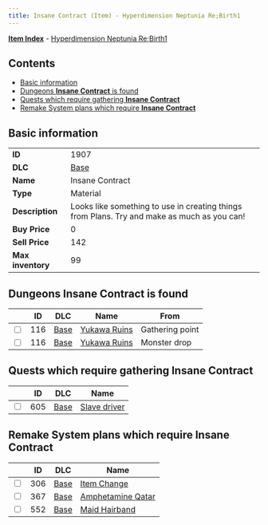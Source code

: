```yaml
---
title: Insane Contract (Item) - Hyperdimension Neptunia Re;Birth1
---
```


[**Item Index**](/neptunia/rb1/item/index.html) - [Hyperdimension Neptunia Re;Birth1](/neptunia/rb1)

## Contents

- [Basic information](#basic-information)
- [Dungeons **Insane Contract** is found](#dungeons-insane-contract-is-found)
- [Quests which require gathering **Insane Contract**](#quests-which-require-gathering-insane-contract)
- [Remake System plans which require **Insane Contract**](#remake-system-plans-which-require-insane-contract)
## Basic information

|   |   |
| -- | -- |
| **ID** | 1907 |
| **DLC** | [Base](/neptunia/rb1/dlc/1-base.html) |
| **Name** | Insane Contract |
| **Type** | Material |
| **Description** | Looks like something to use in creating things from Plans. Try and make as much as you can! |
| **Buy Price** | 0 |
| **Sell Price** | 142 |
| **Max inventory** | 99 |


## Dungeons **Insane Contract** is found

|    | ID | DLC | Name | From |
| -- | -- | --- | ---- | ---- |
| <input type="checkbox" id="rb1-dungeon-1-116" class="trackbox" /> | 116 | [Base](/neptunia/rb1/dlc/1-base.html) | [Yukawa Ruins](/neptunia/rb1/dungeon/1-116-yukawa-ruins.html) | Gathering point |
| <input type="checkbox" id="rb1-dungeon-1-116" class="trackbox" /> | 116 | [Base](/neptunia/rb1/dlc/1-base.html) | [Yukawa Ruins](/neptunia/rb1/dungeon/1-116-yukawa-ruins.html) | Monster drop |


## Quests which require gathering **Insane Contract**

|    | ID | DLC | Name |
| -- | -- | --- | ---- |
| <input type="checkbox" id="rb1-quest-1-605" class="trackbox" /> | 605 | [Base](/neptunia/rb1/dlc/1-base.html) | [Slave driver](/neptunia/rb1/quest/1-605-slave-driver.html) |


## Remake System plans which require **Insane Contract**

|    | ID | DLC | Name |
| -- | -- | --- | ---- |
| <input type="checkbox" id="rb1-quest-1-306" class="trackbox" /> | 306 | [Base](/neptunia/rb1/dlc/1-base.html) | [Item Change](/neptunia/rb1/quest/1-306-item-change.html) |
| <input type="checkbox" id="rb1-quest-1-367" class="trackbox" /> | 367 | [Base](/neptunia/rb1/dlc/1-base.html) | [Amphetamine Qatar](/neptunia/rb1/quest/1-367-amphetamine-qatar.html) |
| <input type="checkbox" id="rb1-quest-1-552" class="trackbox" /> | 552 | [Base](/neptunia/rb1/dlc/1-base.html) | [Maid Hairband](/neptunia/rb1/quest/1-552-maid-hairband.html) |
